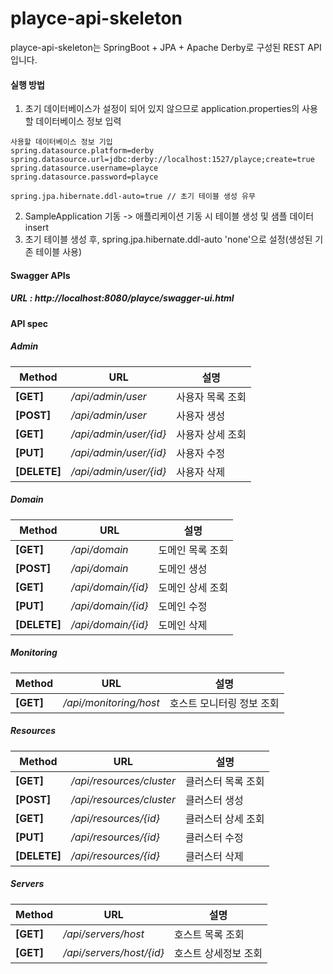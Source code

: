 # playce-api-skeleton
playce-api-skeleton는 SpringBoot + JPA + Apache Derby로 구성된 REST API입니다.

#### 실행 방법
1. 초기 데이터베이스가 설정이 되어 있지 않으므로 application.properties의 사용할 데이터베이스 정보 입력
```
사용할 데이터베이스 정보 기입
spring.datasource.platform=derby
spring.datasource.url=jdbc:derby://localhost:1527/playce;create=true
spring.datasource.username=playce
spring.datasource.password=playce

spring.jpa.hibernate.ddl-auto=true // 초기 테이블 생성 유무
```
2. SampleApplication 기동 -> 애플리케이션 기동 시 테이블 생성 및 샘플 데이터 insert
3. 초기 테이블 생성 후, spring.jpa.hibernate.ddl-auto 'none'으로 설정(생성된 기존 테이블 사용)

#### Swagger APIs
##### URL : http://localhost:8080/playce/swagger-ui.html

#### API spec
##### Admin
|Method|URL|설명|
|------|----|---|
|**[GET]**|*/api/admin/user*|사용자 목록 조회
|**[POST]**|*/api/admin/user*|사용자 생성
|**[GET]**|*/api/admin/user/{id}*|사용자 상세 조회
|**[PUT]**|*/api/admin/user/{id}*|사용자 수정
|**[DELETE]**|*/api/admin/user/{id}*|사용자 삭제

##### Domain
|Method|URL|설명|
|------|----|---|
|**[GET]**|*/api/domain*|도메인 목록 조회
|**[POST]**|*/api/domain*|도메인 생성
|**[GET]**|*/api/domain/{id}*|도메인 상세 조회
|**[PUT]**|*/api/domain/{id}*|도메인 수정
|**[DELETE]**|*/api/domain/{id}*|도메인 삭제

##### Monitoring
|Method|URL|설명|
|------|----|---|
|**[GET]**|*/api/monitoring/host*|호스트 모니터링 정보 조회

##### Resources
|Method|URL|설명|
|------|----|---|
|**[GET]**|*/api/resources/cluster*|클러스터 목록 조회
|**[POST]**|*/api/resources/cluster*|클러스터 생성
|**[GET]**|*/api/resources/{id}*|클러스터 상세 조회
|**[PUT]**|*/api/resources/{id}*|클러스터 수정
|**[DELETE]**|*/api/resources/{id}*|클러스터 삭제

##### Servers
|Method|URL|설명|
|------|----|---|
|**[GET]**|*/api/servers/host*|호스트 목록 조회
|**[GET]**|*/api/servers/host/{id}*|호스트 상세정보 조회
